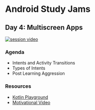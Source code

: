 # Android Study Jams

## Day 4: Multiscreen Apps

[![session video](https://img.shields.io/badge/Session%20video-watch-orange?style=for-the-badge&logo=appveyor)](https://www.youtube.com/watch?v=g-KL_hFNqkY&list=PLJmIGUkc1jswmXrxnSI79SnSUWseKOejv&index=4)

### Agenda

- Intents and Activity Transitions
- Types of Intents
- Post Learning Aggression

### Resources
- [Kotlin Playground](https://play.kotlinlang.org/)
- [Motivational Video](https://youtu.be/pIvWpLgNWPA)
